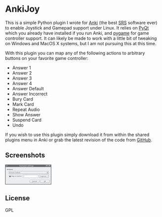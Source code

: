 # AnkiJoy #

This is a simple Python plugin I wrote for [Anki](http://ichi2.net/anki/) (the best
[SRS](http://en.wikipedia.org/wiki/Spaced_repetition) software ever) to enable Joystick and Gamepad support under Linux.
It relies on [PyQt](http://www.riverbankcomputing.co.uk/) which you already have installed if you run Anki, and
[pygame](http://www.pygame.org/) for game controller support. It can likely be made to work with a little bit of
tweaking on Windows and MacOS X systems, but I am not pursuing this at this time.

With this plugin you can map any of the following actions to arbitrary buttons on your favorite game controller:

*   Answer 1
*   Answer 2
*   Answer 3
*   Answer 4
*   Answer Default
*   Answer Incorrect
*   Bury Card
*   Mark Card
*   Repeat Audio
*   Show Answer
*   Suspend Card
*   Undo

If you wish to use this plugin simply download it from within the shared plugins menu in Anki or grab the latest
revision of the code from [GitHub](https://github.com/FooSoft/ankijoy/).

## Screenshots ##

[![Options dialog](img/gamepad-thumb.png)](img/gamepad.png)

## License ##

GPL
